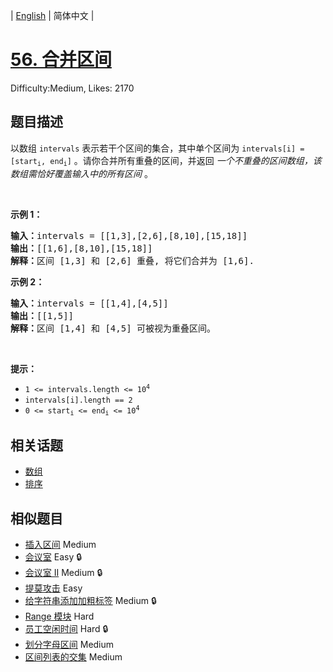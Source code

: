 
| [English](problem_en.md) | 简体中文 |

# [56. 合并区间](https://leetcode.cn/problems/merge-intervals/)
Difficulty:Medium, Likes: 2170

## 题目描述

<p>以数组 <code>intervals</code> 表示若干个区间的集合，其中单个区间为 <code>intervals[i] = [start<sub>i</sub>, end<sub>i</sub>]</code> 。请你合并所有重叠的区间，并返回&nbsp;<em>一个不重叠的区间数组，该数组需恰好覆盖输入中的所有区间</em>&nbsp;。</p>

<p>&nbsp;</p>

<p><strong>示例 1：</strong></p>

<pre>
<strong>输入：</strong>intervals = [[1,3],[2,6],[8,10],[15,18]]
<strong>输出：</strong>[[1,6],[8,10],[15,18]]
<strong>解释：</strong>区间 [1,3] 和 [2,6] 重叠, 将它们合并为 [1,6].
</pre>

<p><strong>示例&nbsp;2：</strong></p>

<pre>
<strong>输入：</strong>intervals = [[1,4],[4,5]]
<strong>输出：</strong>[[1,5]]
<strong>解释：</strong>区间 [1,4] 和 [4,5] 可被视为重叠区间。</pre>

<p>&nbsp;</p>

<p><strong>提示：</strong></p>

<ul>
	<li><code>1 &lt;= intervals.length &lt;= 10<sup>4</sup></code></li>
	<li><code>intervals[i].length == 2</code></li>
	<li><code>0 &lt;= start<sub>i</sub> &lt;= end<sub>i</sub> &lt;= 10<sup>4</sup></code></li>
</ul>


## 相关话题

- [数组](https://leetcode.cn/tag/array/)
- [排序](https://leetcode.cn/tag/sorting/)

## 相似题目

- [插入区间](../insert-interval/README.md) Medium 
- [会议室](../meeting-rooms/README.md) Easy 🔒
- [会议室 II](../meeting-rooms-ii/README.md) Medium 🔒
- [提莫攻击](../teemo-attacking/README.md) Easy 
- [给字符串添加加粗标签](../add-bold-tag-in-string/README.md) Medium 🔒
- [Range 模块](../range-module/README.md) Hard 
- [员工空闲时间](../employee-free-time/README.md) Hard 🔒
- [划分字母区间](../partition-labels/README.md) Medium 
- [区间列表的交集](../interval-list-intersections/README.md) Medium 
